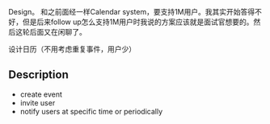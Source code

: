 Design。 和之前面经一样Calendar system，要支持1M用户。我其实开始答得不好，但是后来follow up怎么支持1M用户时我说的方案应该就是面试官想要的。然后这轮后面又在闲聊了。

设计日历（不用考虑重复事件，用户少）

## Description
* create event
* invite user
* notify users at specific time or periodically

